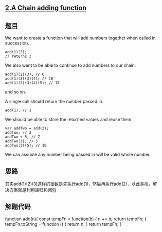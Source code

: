 ## [2.A Chain adding function](https://www.codewars.com/kata/539a0e4d85e3425cb0000a88/javascript)

## 题目

We want to create a function that will add numbers together when called in succession.

```
add(1)(2);
// returns 3
```

We also want to be able to continue to add numbers to our chain.

```
add(1)(2)(3); // 6
add(1)(2)(3)(4); // 10
add(1)(2)(3)(4)(5); // 15
```

and so on.

A single call should return the number passed in.

```
add(1); // 1
```

We should be able to store the returned values and reuse them.

```
var addTwo = add(2);
addTwo; // 2
addTwo + 5; // 7
addTwo(3); // 5
addTwo(3)(5); // 10
```

We can assume any number being passed in will be valid whole number.

## 思路
其实add(1)(2)(3)这样的函数是先执行add(1)，然后再执行add(2)，以此类推，解决方案就是利用递归和闭包

## 解题代码
function add(n){
  const tempFn = function(b) {
    n += b;
    return tempFn;
  }
  tempFn.toString = function () {
    return n;
  }
  return tempFn;
}

